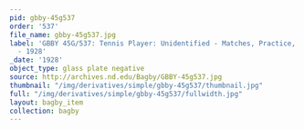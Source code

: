 ```yaml
---
pid: gbby-45g537
order: '537'
file_name: gbby-45g537.jpg
label: 'GBBY 45G/537: Tennis Player: Unidentified - Matches, Practice, and Posed Action
  - 1928'
_date: '1928'
object_type: glass plate negative
source: http://archives.nd.edu/Bagby/GBBY-45g537.jpg
thumbnail: "/img/derivatives/simple/gbby-45g537/thumbnail.jpg"
full: "/img/derivatives/simple/gbby-45g537/fullwidth.jpg"
layout: bagby_item
collection: bagby
---
```

